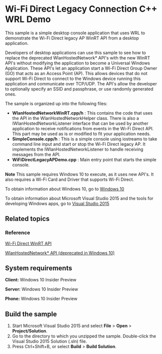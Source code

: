 # Wi-Fi Direct Legacy Connection C++ WRL Demo

This sample is a simple desktop console application that uses WRL to demonstrate the Wi-Fi Direct legacy AP WinRT API from a desktop application.

Developers of desktop applications can use this sample to see how to replace the deprecated WlanHostedNetwork* API's with the new WinRT API's without modifying the application to become a Universal Windows Application. These API's let an application start a Wi-Fi Direct Group Owner (GO) that acts as an Access Point (AP). This allows devices that do not support Wi-Fi Direct to connect to the Windows device running this application and communicate over TCP/UDP. The API's allow the developer to optionally specify an SSID and passphrase, or use randomly generated ones.

The sample is organized up into the following files:

- **WlanHostedNetworkWinRT.cpp/h** : This contains the code that uses the API in the WlanHostedNetworkHelper class. There is also a IWlanHostedNetworkListener interface that can be used by another application to receive notifications from events in the Wi-Fi Direct API. This part may be used as is or modified to fit your application needs.
- **SimpleConsole.cpp/h** : This is a simple console using iostreams to take command line input and start or stop the Wi-Fi Direct legacy AP. It implements the IWlanHostedNetworkListener to handle receiving messages from the API.
- **WiFiDirectLegacyAPDemo.cpp** : Main entry point that starts the simple console.

**Note** This sample requires Windows 10 to execute, as it uses new API's. It also requires a Wi-Fi Card and Driver that supports Wi-Fi Direct.

To obtain information about Windows 10, go to [Windows 10](http://go.microsoft.com/fwlink/?LinkID=532421)

To obtain information about Microsoft Visual Studio 2015 and the tools for developing Windows apps, go to [Visual Studio 2015](http://go.microsoft.com/fwlink/?LinkID=532422)

## Related topics

### Reference

[Wi-Fi Direct WinRT API](https://msdn.microsoft.com/en-us/library/windows.devices.wifidirect.aspx)

[WlanHostedNetwork* API (deprecated in Windows 10)](https://msdn.microsoft.com/en-us/library/windows/desktop/dd815243.aspx)

## System requirements

**Client:** Windows 10 Insider Preview

**Server:** Windows 10 Insider Preview

**Phone:**  Windows 10 Insider Preview

## Build the sample

1. Start Microsoft Visual Studio 2015 and select **File** \> **Open** \> **Project/Solution**.
2. Go to the directory to which you unzipped the sample. Double-click the Visual Studio 2015 Solution (.sln) file. 
3. Press Ctrl+Shift+B, or select **Build** \> **Build Solution**. 
